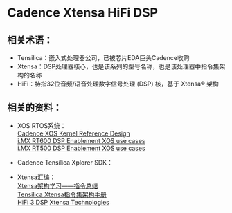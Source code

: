 # Cadence Xtensa HiFi DSP

## 相关术语：  
- Tensilica：嵌入式处理器公司，已被芯片EDA巨头Cadence收购  
- Xtensa：DSP处理器核心，也是该系列的型号名称，也是该处理器中指令集架构的名称  
- HiFi：特指32位音频/语音处理数字信号处理 (DSP) 核，基于 Xtensa® 架构  

## 相关的资料：  
- XOS RTOS系统：  
[Cadence XOS Kernel Reference Design](https://tensilicatools.com/platform/cadence-xos-kernel-reference-design/)  
[i.MX RT600 DSP Enablement XOS use cases](https://www.nxp.com/docs/en/application-note/AN12765.pdf)  
[i.MX RT500 DSP Enablement XOS use cases](https://www.nxp.com.cn/docs/en/application-note/AN13159.pdf)  

- Cadence Tensilica Xplorer SDK：  

- Xtensa汇编：  
[Xtensa架构学习——指令总结](https://blog.csdn.net/doudoudouzoule/article/details/79609630)  
[Tensilica Xtensa指令集架构手册](http://www.coder100.com/index/index/content/id/1104258)  
[HiFi 3 DSP](https://www.cadence.com/en_US/home/tools/ip/tensilica-ip/hifi-dsps/hifi-3.html) 
[Xtensa Technologies](https://www.cadence.com/zh_CN/home/tools/ip/tensilica-ip/technologies.html#development-toolchain)  
